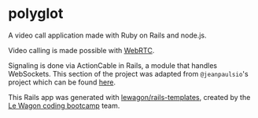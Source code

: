 # polyglot
A video call application made with Ruby on Rails and node.js.

Video calling is made possible with [WebRTC](https://webrtc.org/).

Signaling is done via ActionCable in Rails, a module that handles WebSockets. This section of the project was adapted from `@jeanpaulsio`'s project which can be found [here](https://github.com/jeanpaulsio/action-cable-signaling-server).

This Rails app was generated with [lewagon/rails-templates](https://github.com/lewagon/rails-templates), created by the [Le Wagon coding bootcamp](https://www.lewagon.com) team.
